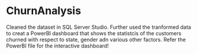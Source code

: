 # ChurnAnalysis

Cleaned the dataset in SQL Server Studio. Further used the tranformed data to creat a PowerBI dashboard that shows the statistcis of the customers churned with respect to state, gender adn various other factors. Refer the PowerBI file for the interactive dashboard!
